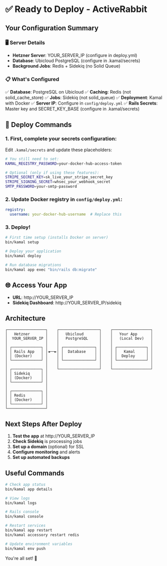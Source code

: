 # ✅ Ready to Deploy - ActiveRabbit

## Your Configuration Summary

### 🖥️ Server Details
- **Hetzner Server**: YOUR_SERVER_IP (configure in deploy.yml)
- **Database**: Ubicloud PostgreSQL (configure in .kamal/secrets)
- **Background Jobs**: Redis + Sidekiq (no Solid Queue)

### 📋 What's Configured

✅ **Database**: PostgreSQL on Ubicloud
✅ **Caching**: Redis (not solid_cache_store)
✅ **Jobs**: Sidekiq (not solid_queue)
✅ **Deployment**: Kamal with Docker
✅ **Server IP**: Configure in `config/deploy.yml`
✅ **Rails Secrets**: Master key and SECRET_KEY_BASE (configure in .kamal/secrets)

## 🚀 Deploy Commands

### 1. First, complete your secrets configuration:

Edit `.kamal/secrets` and update these placeholders:

```bash
# You still need to set:
KAMAL_REGISTRY_PASSWORD=your-docker-hub-access-token

# Optional (only if using these features):
STRIPE_SECRET_KEY=sk_live_your_stripe_secret_key
STRIPE_SIGNING_SECRET=whsec_your_webhook_secret
SMTP_PASSWORD=your-smtp-password
```

### 2. Update Docker registry in `config/deploy.yml`:

```yaml
registry:
  username: your-docker-hub-username  # Replace this
```

### 3. Deploy!

```bash
# First time setup (installs Docker on server)
bin/kamal setup

# Deploy your application
bin/kamal deploy

# Run database migrations
bin/kamal app exec "bin/rails db:migrate"
```

## 🌐 Access Your App

- **URL**: http://YOUR_SERVER_IP
- **Sidekiq Dashboard**: http://YOUR_SERVER_IP/sidekiq

## Architecture

```
┌─────────────────┐    ┌──────────────────┐    ┌─────────────────┐
│   Hetzner       │    │   Ubicloud       │    │   Your App      │
│  YOUR_SERVER_IP │    │   PostgreSQL     │    │   (Local Dev)   │
│                 │    │                  │    │                 │
│ ┌─────────────┐ │    │ ┌──────────────┐ │    │ ┌─────────────┐ │
│ │ Rails App   │ │◄──►│ │  Database    │ │    │ │   Kamal     │ │
│ │ (Docker)    │ │    │ │              │ │    │ │  Deploy     │ │
│ └─────────────┘ │    │ └──────────────┘ │    │ └─────────────┘ │
│                 │    │                  │    │                 │
│ ┌─────────────┐ │    └──────────────────┘    └─────────────────┘
│ │ Sidekiq     │ │
│ │ (Docker)    │ │
│ └─────────────┘ │
│                 │
│ ┌─────────────┐ │
│ │ Redis       │ │
│ │ (Docker)    │ │
│ └─────────────┘ │
└─────────────────┘
```

## Next Steps After Deploy

1. **Test the app** at http://YOUR_SERVER_IP
2. **Check Sidekiq** is processing jobs
3. **Set up a domain** (optional) for SSL
4. **Configure monitoring** and alerts
5. **Set up automated backups**

## Useful Commands

```bash
# Check app status
bin/kamal app details

# View logs
bin/kamal logs

# Rails console
bin/kamal console

# Restart services
bin/kamal app restart
bin/kamal accessory restart redis

# Update environment variables
bin/kamal env push
```

You're all set! 🎉
